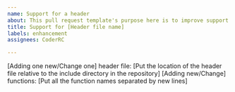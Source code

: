 ```yaml
---
name: Support for a header
about: This pull request template's purpose here is to improve support for a header
title: Support for [Header file name]
labels: enhancement
assignees: CoderRC

---
```


[Adding one new/Change one] header file:
[Put the location of the header file relative to the include directory in the repository]
[Adding new/Change] functions:
[Put all the function names separated by new lines]
